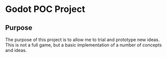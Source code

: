 # Godot POC Project

## Purpose

The purpose of this project is to allow me to trial and prototype new ideas. This is not a full game, but a basic implementation of a number of concepts and ideas.